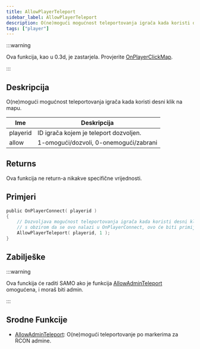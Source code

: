 ```yaml
---
title: AllowPlayerTeleport
sidebar_label: AllowPlayerTeleport
description: O(ne)mogući mogućnost teleportovanja igrača kada koristi desni klik na mapu.
tags: ["player"]
---
```


:::warning

Ova funkcija, kao u 0.3d, je zastarjela. Provjerite [OnPlayerClickMap](../callbacks/OnPlayerClickMap.md).

:::

## Deskripcija

O(ne)mogući mogućnost teleportovanja igrača kada koristi desni klik na mapu.

| Ime      | Deskripcija                            |
| -------- | -------------------------------------- |
| playerid | ID igrača kojem je teleport dozvoljen. |
| allow    | 1-omogući/dozvoli, 0-onemogući/zabrani |

## Returns

Ova funkcija ne return-a nikakve specifične vrijednosti.

## Primjeri

```c
public OnPlayerConnect( playerid )
{
    // Dozvoljava mogućnost teleportovanja igrača kada koristi desni klik na mapu
    // s obzirom da se ovo nalazi u OnPlayerConnect, ovo će biti primijenjeno na SVAKOG igrača
    AllowPlayerTeleport( playerid, 1 );
}
```

## Zabilješke

:::warning

Ova funckija će raditi SAMO ako je funkcija [AllowAdminTeleport](AllowAdminTeleport.md) omogućena, i moraš biti admin.

:::

## Srodne Funkcije

- [AllowAdminTeleport](AllowAdminTeleport.md): O(ne)mogući teleportovanje po markerima za RCON admine.
